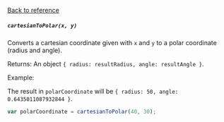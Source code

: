 [Back to reference](../README.md)

##### `cartesianToPolar(x, y)`
Converts a cartesian coordinate given with `x` and `y` to a polar coordinate (radius and angle).

Returns:
An object `{ radius: resultRadius, angle: resultAngle }`.

Example:

The result in `polarCoordinate` will be `{ radius: 50, angle: 0.6435011087932844 }`.
```javascript
var polarCoordinate = cartesianToPolar(40, 30);
```

